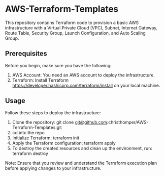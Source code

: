 # AWS-Terraform-Templates

This repository contains Terraform code to provision a basic AWS infrastructure with a Virtual Private Cloud (VPC), Subnet, Internet Gateway, Route Table, Security Group, Launch Configuration, and Auto Scaling Group.

## Prerequisites
Before you begin, make sure you have the following:

1. AWS Account: You need an AWS account to deploy the infrastructure.
2. Terraform: Install Terraform https://developer.hashicorp.com/terraform/install on your local machine.

## Usage
Follow these steps to deploy the infrastructure:

1. Clone the repository:
     git clone git@github.com:christhomper/AWS-Terraform-Templates.git
2. cd into the repo
3. Initialize Terraform:
     terraform init
4. Apply the Terraform configuration:
     terraform apply
5. To destroy the created resources and clean up the environment, run:
     terraform destroy
   
Note: Ensure that you review and understand the Terraform execution plan before applying changes to your infrastructure.





   
